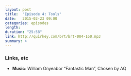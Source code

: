 ```yaml
---
layout: post
title:  "Episode 4: Tools"
date:   2015-02-23 09:00
categories: episodes
length: 
duration: "25:58"
link: http://quirkey.com/brt/brt-004-160.mp3
summary: >
---
```

<!-- more -->

### Links, etc

* <strong>Music</strong>: William Onyeabor “Fantastic Man”, Chosen by AQ 
